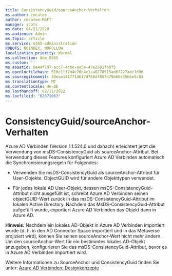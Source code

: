 ```yaml
---
title: ConsistencyGuid/sourceAnchor-Verhalten
ms.author: cmcatee
author: cmcatee-MSFT
manager: scotv
ms.date: 04/21/2020
ms.audience: Admin
ms.topic: article
ms.service: o365-administration
ROBOTS: NOINDEX, NOFOLLOW
localization_priority: Normal
ms.collection: Adm_O365
ms.custom: ''
ms.assetid: 6a44f797-acc7-4cbe-aa5a-47e2581fabf5
ms.openlocfilehash: 510c1ff7d4c20e4e1aa0270515ad6f727adc1d96
ms.sourcegitcommit: 49eaa1417714617d768df85fd79b65e35b6e5c83
ms.translationtype: MT
ms.contentlocale: de-DE
ms.lasthandoff: 02/11/2022
ms.locfileid: "62671063"
---
```

# <a name="consistencyguid--sourceanchor-behavior"></a>ConsistencyGuid/sourceAnchor-Verhalten

Azure AD Verbinden (Version 1.1.524.0 und danach) erleichtert jetzt die Verwendung von msDS-ConsistencyGuid als sourceAnchor-Attribut. Bei Verwendung dieses Features konfiguriert Azure AD Verbinden automatisch die Synchronisierungsregeln für Folgendes:
  
- Verwenden Sie msDS-ConsistencyGuid als sourceAnchor-Attribut für User-Objekte. ObjectGUID wird für andere Objekttypen verwendet.
    
- Für jedes lokale AD User-Objekt, dessen msDS-ConsistencyGuid-Attribut nicht ausgefüllt ist, schreibt Azure AD Verbinden seinen objectGUID-Wert zurück in das msDS-ConsistencyGuid-Attribut im lokalen Active Directory. Nachdem das MsDS-ConsistencyGuid-Attribut aufgefüllt wurde, exportiert Azure AD Verbinden das Objekt dann in Azure AD.
    
 **Hinweis:** Nachdem ein lokales AD-Objekt in Azure AD Verbinden importiert wurde (d. h. in den AD Connector Space importiert und in das Metaverse projiziert wird), können Sie seinen sourceAnchor-Wert nicht mehr ändern. Um den sourceAnchor-Wert für ein bestimmtes lokales AD-Objekt anzugeben, konfigurieren Sie das msDS-ConsistencyGuid-Attribut, bevor es in Azure AD Verbinden importiert wird. 
  
Weitere Informationen zu SourceAnchor und ConsistencyGuid finden Sie unter: [Azure AD Verbinden: Designkonzepte](https://docs.microsoft.com/azure/active-directory/connect/active-directory-aadconnect-design-concepts)
  

